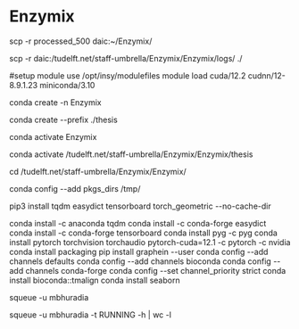# Enzymix

<!-- upload -->
scp -r processed_500 daic:~/Enzymix/

<!-- download -->
scp -r daic:/tudelft.net/staff-umbrella/Enzymix/Enzymix/logs/ ./


#setup
module use /opt/insy/modulefiles
module load cuda/12.2 cudnn/12-8.9.1.23 miniconda/3.10

conda create -n Enzymix

conda create --prefix ./thesis

conda activate Enzymix

conda activate /tudelft.net/staff-umbrella/Enzymix/Enzymix/thesis

cd /tudelft.net/staff-umbrella/Enzymix/Enzymix/

<!-- cuz limited space -->
conda config --add pkgs_dirs /tmp/

<!-- all the required packages -->
<!-- doesnt work in project dir  but conda install works-->
pip3 install tqdm easydict tensorboard torch_geometric --no-cache-dir

conda install -c anaconda tqdm
conda install -c conda-forge easydict
conda install -c conda-forge tensorboard
conda install pyg -c pyg
conda install pytorch torchvision torchaudio pytorch-cuda=12.1 -c pytorch -c nvidia
conda install packaging
pip install graphein --user
conda config --add channels defaults
conda config --add channels bioconda
conda config --add channels conda-forge
conda config --set channel_priority strict
conda install bioconda::tmalign
conda install seaborn


squeue -u mbhuradia

squeue -u mbhuradia -t RUNNING -h | wc -l

